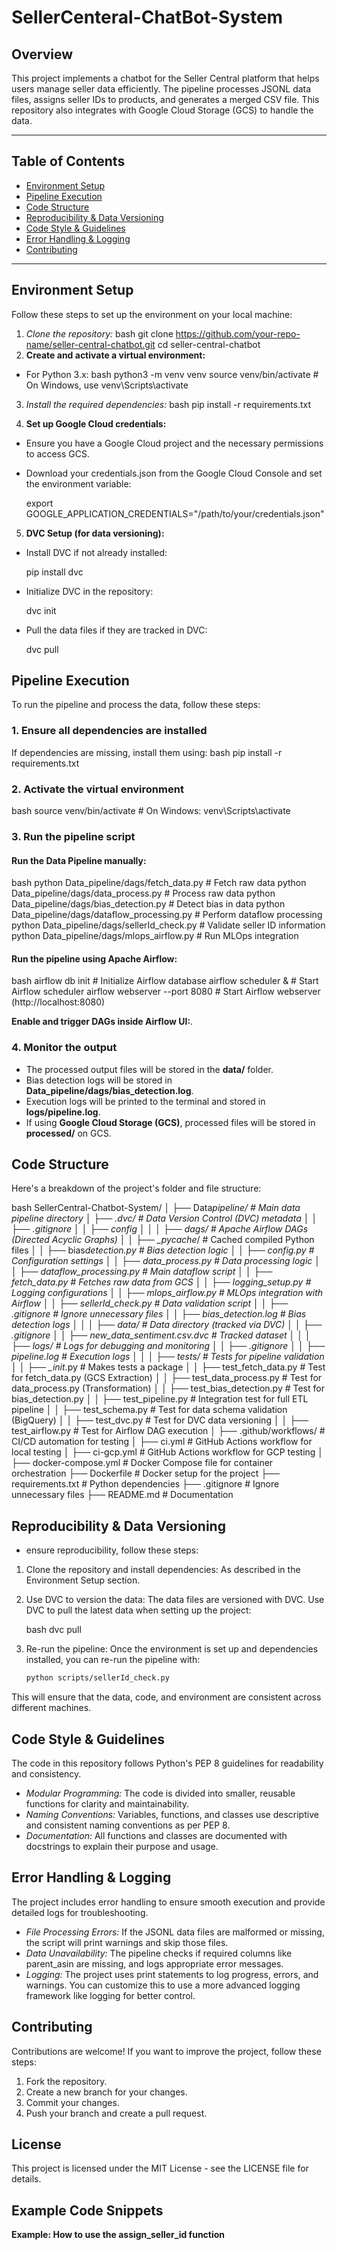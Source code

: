 # SellerCenteral-ChatBot-System

## Overview

This project implements a chatbot for the Seller Central platform that helps users manage seller data efficiently. The pipeline processes JSONL data files, assigns seller IDs to products, and generates a merged CSV file. This repository also integrates with Google Cloud Storage (GCS) to handle the data.

---

## Table of Contents

- [Environment Setup](#environment-setup)
- [Pipeline Execution](#pipeline-execution)
- [Code Structure](#code-structure)
- [Reproducibility & Data Versioning](#reproducibility--data-versioning)
- [Code Style & Guidelines](#code-style--guidelines)
- [Error Handling & Logging](#error-handling--logging)
- [Contributing](#contributing)

---

## Environment Setup

Follow these steps to set up the environment on your local machine:

1. _Clone the repository:_
   bash
   git clone https://github.com/your-repo-name/seller-central-chatbot.git
   cd seller-central-chatbot
2. **Create and activate a virtual environment:**

- For Python 3.x:
  bash
  python3 -m venv venv
  source venv/bin/activate # On Windows, use venv\Scripts\activate

3. _Install the required dependencies:_
   bash
   pip install -r requirements.txt

4. **Set up Google Cloud credentials:**

- Ensure you have a Google Cloud project and the necessary permissions to access GCS.
- Download your credentials.json from the Google Cloud Console and set the environment variable:

  export GOOGLE_APPLICATION_CREDENTIALS="/path/to/your/credentials.json"

5. **DVC Setup (for data versioning):**

- Install DVC if not already installed:

  pip install dvc

- Initialize DVC in the repository:

  dvc init

- Pull the data files if they are tracked in DVC:

  dvc pull

## Pipeline Execution

To run the pipeline and process the data, follow these steps:

### **1. Ensure all dependencies are installed**

If dependencies are missing, install them using:
bash
pip install -r requirements.txt

### **2. Activate the virtual environment**

bash
source venv/bin/activate # On Windows: venv\Scripts\activate

### **3. Run the pipeline script**

#### **Run the Data Pipeline manually:**

bash
python Data_pipeline/dags/fetch_data.py # Fetch raw data
python Data_pipeline/dags/data_process.py # Process raw data
python Data_pipeline/dags/bias_detection.py # Detect bias in data
python Data_pipeline/dags/dataflow_processing.py # Perform dataflow processing
python Data_pipeline/dags/sellerId_check.py # Validate seller ID information
python Data_pipeline/dags/mlops_airflow.py # Run MLOps integration

#### **Run the pipeline using Apache Airflow:**

bash
airflow db init # Initialize Airflow database
airflow scheduler & # Start Airflow scheduler
airflow webserver --port 8080 # Start Airflow webserver (http://localhost:8080)

**Enable and trigger DAGs inside Airflow UI:**.

### **4. Monitor the output**

- The processed output files will be stored in the **data/** folder.
- Bias detection logs will be stored in **Data_pipeline/dags/bias_detection.log**.
- Execution logs will be printed to the terminal and stored in **logs/pipeline.log**.
- If using **Google Cloud Storage (GCS)**, processed files will be stored in **processed/** on GCS.

## Code Structure

Here's a breakdown of the project's folder and file structure:

bash
SellerCentral-Chatbot-System/
│
├── Data*pipeline/ # Main data pipeline directory
│ ├── .dvc/ # Data Version Control (DVC) metadata
│ │ ├── .gitignore
│ │ ├── config
│ │
│ ├── dags/ # Apache Airflow DAGs (Directed Acyclic Graphs)
│ │ ├── \_pycache*/ # Cached compiled Python files
│ │ ├── bias*detection.py # Bias detection logic
│ │ ├── config.py # Configuration settings
│ │ ├── data_process.py # Data processing logic
│ │ ├── dataflow_processing.py # Main dataflow script
│ │ ├── fetch_data.py # Fetches raw data from GCS
│ │ ├── logging_setup.py # Logging configurations
│ │ ├── mlops_airflow.py # MLOps integration with Airflow
│ │ ├── sellerId_check.py # Data validation script
│ │ ├── .gitignore # Ignore unnecessary files
│ │ ├── bias_detection.log # Bias detection logs
│ │
│ ├── data/ # Data directory (tracked via DVC)
│ │ ├── .gitignore
│ │ ├── new_data_sentiment.csv.dvc # Tracked dataset
│ │
│ ├── logs/ # Logs for debugging and monitoring
│ │ ├── .gitignore
│ │ ├── pipeline.log # Execution logs
│ │
│ ├── tests/ # Tests for pipeline validation
│ │ ├── \_init*.py # Makes tests a package
│ │ ├── test_fetch_data.py # Test for fetch_data.py (GCS Extraction)
│ │ ├── test_data_process.py # Test for data_process.py (Transformation)
│ │ ├── test_bias_detection.py # Test for bias_detection.py
│ │ ├── test_pipeline.py # Integration test for full ETL pipeline
│ │ ├── test_schema.py # Test for data schema validation (BigQuery)
│ │ ├── test_dvc.py # Test for DVC data versioning
│ │ ├── test_airflow.py # Test for Airflow DAG execution
│
├── .github/workflows/ # CI/CD automation for testing
│ ├── ci.yml # GitHub Actions workflow for local testing
│ ├── ci-gcp.yml # GitHub Actions workflow for GCP testing
│
├── docker-compose.yml # Docker Compose file for container orchestration
├── Dockerfile # Docker setup for the project
├── requirements.txt # Python dependencies
├── .gitignore # Ignore unnecessary files
├── README.md # Documentation

## Reproducibility & Data Versioning

- ensure reproducibility, follow these steps:

1. Clone the repository and install dependencies: As described in the Environment Setup section.

2. Use DVC to version the data: The data files are versioned with DVC. Use DVC to pull the latest data when setting up the project:

   bash
   dvc pull

3. Re-run the pipeline: Once the environment is set up and dependencies installed, you can re-run the pipeline with:

   ```bash
   python scripts/sellerId_check.py
   ```

This will ensure that the data, code, and environment are consistent across different machines.

## Code Style & Guidelines

The code in this repository follows Python's PEP 8 guidelines for readability and consistency.

- _Modular Programming:_ The code is divided into smaller, reusable functions for clarity and maintainability.
- _Naming Conventions:_ Variables, functions, and classes use descriptive and consistent naming conventions as per PEP 8.
- _Documentation:_ All functions and classes are documented with docstrings to explain their purpose and usage.

## Error Handling & Logging

The project includes error handling to ensure smooth execution and provide detailed logs for troubleshooting.

- _File Processing Errors:_ If the JSONL data files are malformed or missing, the script will print warnings and skip those files.
- _Data Unavailability:_ The pipeline checks if required columns like parent_asin are missing, and logs appropriate error messages.
- _Logging:_ The project uses print statements to log progress, errors, and warnings. You can customize this to use a more advanced logging framework like logging for better control.

## Contributing

Contributions are welcome! If you want to improve the project, follow these steps:

1. Fork the repository.
2. Create a new branch for your changes.
3. Commit your changes.
4. Push your branch and create a pull request.

## License

This project is licensed under the MIT License - see the LICENSE file for details.

## Example Code Snippets

**Example: How to use the assign_seller_id function**

